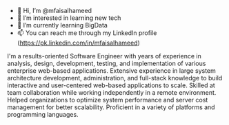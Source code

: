 - 👋 Hi, I’m @mfaisalhameed
- 👀 I’m interested in learning new tech
- 🌱 I’m currently learning BigData
- 📫 You can reach me through my LinkedIn profile (https://pk.linkedin.com/in/mfaisalhameed)

I'm a results-oriented Software Engineer with years of experience in analysis, design, development, testing, and implementation of various enterprise web-based applications. Extensive experience in large system architecture development, administration, and full-stack knowledge to build interactive and user-centered web-based applications to scale. Skilled at team collaboration while working independently in a remote environment. Helped organizations to optimize system performance and server cost management for better scalability. Proficient in a variety of platforms and programming languages.
